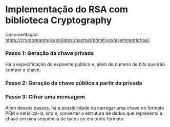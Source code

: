 # Implementação do RSA com biblioteca Cryptography
Documentação: https://cryptography.io/en/latest/hazmat/primitives/asymmetric/rsa/.

### Passo 1: Geração da chave privada
Há a especificação do expoente público e, além do número de bits que irão compor a chave.

### Passo 2: Geração da chave pública a partir da privada

### Passo 3: Cifrar uma mensagem

Além desses passos, há a possibilidade de carregar uma chave no formato PEM e serializá-la, isto é,  converter a estrutura de dados que representa a chave em uma sequência de bytes ou em outro formato.